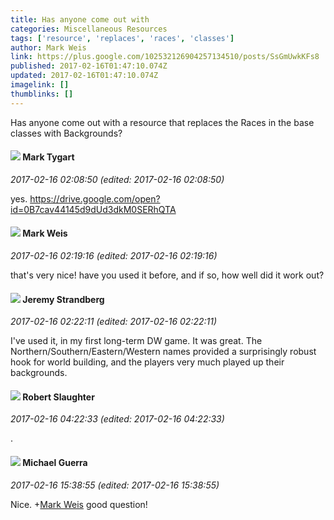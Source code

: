 ```yaml
---
title: Has anyone come out with
categories: Miscellaneous Resources
tags: ['resource', 'replaces', 'races', 'classes']
author: Mark Weis
link: https://plus.google.com/102532126904257134510/posts/SsGmUwkKFs8
published: 2017-02-16T01:47:10.074Z
updated: 2017-02-16T01:47:10.074Z
imagelink: []
thumblinks: []
---
```


Has anyone come out with a resource that replaces the Races in the base classes with Backgrounds?
<div id='comment z13dv5uisouhitoou04chz5aiqqjgr0b0bo'>
  <h4><img src='{{site.baseurl}}//images/avatars/118088719859349999400_photo.jpg'> Mark Tygart</h4>
      <p><cite>2017-02-16 02:08:50 (edited: 2017-02-16 02:08:50)</cite></p>
        <p>yes. <a href="https://drive.google.com/open?id=0B7cav44145d9dUd3dkM0SERhQTA" class="ot-anchor">https://drive.google.com/open?id=0B7cav44145d9dUd3dkM0SERhQTA</a></p>
</div>
        

<div id='comment z13dv5uisouhitoou04chz5aiqqjgr0b0bo'>
  <h4><img src='{{site.baseurl}}//images/avatars/102532126904257134510_photo.jpg'> Mark Weis</h4>
      <p><cite>2017-02-16 02:19:16 (edited: 2017-02-16 02:19:16)</cite></p>
        <p>that&#39;s very nice! have you used it before, and if so, how well did it work out?</p>
</div>
        

<div id='comment z13dv5uisouhitoou04chz5aiqqjgr0b0bo'>
  <h4><img src='{{site.baseurl}}//images/avatars/102595580176380683252_photo.jpg'> Jeremy Strandberg</h4>
      <p><cite>2017-02-16 02:22:11 (edited: 2017-02-16 02:22:11)</cite></p>
        <p>I&#39;ve used it, in my first long-term DW game. It was great. The Northern/Southern/Eastern/Western names provided a surprisingly robust hook for world building, and the players very much played up their backgrounds.</p>
</div>
        

<div id='comment z13dv5uisouhitoou04chz5aiqqjgr0b0bo'>
  <h4><img src='{{site.baseurl}}//images/avatars/106502497268683547167_photo.jpg'> Robert Slaughter</h4>
      <p><cite>2017-02-16 04:22:33 (edited: 2017-02-16 04:22:33)</cite></p>
        <p>.</p>
</div>
        

<div id='comment z13dv5uisouhitoou04chz5aiqqjgr0b0bo'>
  <h4><img src='{{site.baseurl}}//images/avatars/100480375677546633004_photo.jpg'> Michael Guerra</h4>
      <p><cite>2017-02-16 15:38:55 (edited: 2017-02-16 15:38:55)</cite></p>
        <p>Nice. <span class="proflinkWrapper"><span class="proflinkPrefix">+</span><a class="proflink" href="https://plus.google.com/102532126904257134510" oid="102532126904257134510">Mark Weis</a></span>​ good question!</p>
</div>
        